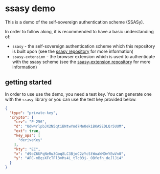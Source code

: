 # ssasy demo

This is a demo of the self-sovereign authentication scheme (SSASy).

In order to follow along, it is recommended to have a basic understanding of:

- `ssasy` - the self-sovereign authentication scheme which this repository is built upon (see the [ssasy repository](https://github.com/this-oliver/ssasy) for more information)
- `ssasy-extension` - the browser extension which is used to authenticate with the ssasy scheme (see the [ssasy-extension repository](https://github.com/this-oliver/ssasy-extension) for more information)

## getting started

In order to use use the demo, you need a test key. You can generate one with the `ssasy` library or you can use the test key provided below.

```json
{
  "type": "private-key",
  "crypto": {
    "crv": "P-256",
    "d": "Udw4rlpbJX2N5qtiBNtwYnd7Me0ek1BKASEDLQr5UUM",
    "ext": true,
    "key_ops": [
      "deriveKey"
    ],
    "kty": "EC",
    "x": "d9oZ6UPqNeRu3Goq8LC3BjoC2zYcStWoakMDvYEwVn0",
    "y": "AFC-mBqsXFcTFl3vMs4L_tTc03j-_OBfefh_deJlJi4"
  }
}
```
